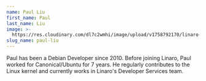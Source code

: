 ```yaml
---
name: Paul Liu
first_name: Paul
last_name: Liu
image: >-
  https://res.cloudinary.com/dl7c2wmhi/image/upload/v1758792170/linaro-website/images/author/paul-liu
slug_name: paul-liu
---
```


Paul has been a Debian Developer since 2010. Before joining Linaro, Paul worked for Canonical/Ubuntu for 7 years. He regularly contributes to the Linux kernel and currently works in Linaro's Developer Services team.
